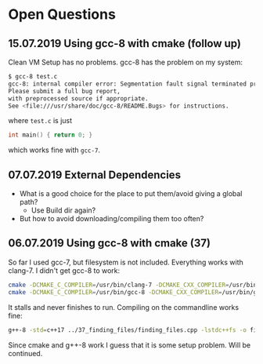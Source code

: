 # Open Questions

## 15.07.2019 Using gcc-8 with cmake (follow up)

Clean VM Setup has no problems. gcc-8 has the problem on my system:

~~~sh
$ gcc-8 test.c
gcc-8: internal compiler error: Segmentation fault signal terminated program cc1
Please submit a full bug report,
with preprocessed source if appropriate.
See <file:///usr/share/doc/gcc-8/README.Bugs> for instructions.
~~~

where `test.c` is just

~~~C
int main() { return 0; }
~~~

which works fine with `gcc-7`.

## 07.07.2019 External Dependencies

- What is a good choice for the place to put them/avoid giving a global path?
  - Use Build dir again?
- But how to avoid downloading/compiling them too often?

## 06.07.2019 Using gcc-8 with cmake (37)

So far I used gcc-7, but filesystem is not included. Everything works with clang-7.
I didn't get gcc-8 to work:

~~~sh
cmake -DCMAKE_C_COMPILER=/usr/bin/clang-7 -DCMAKE_CXX_COMPILER=/usr/bin/clang++-7 ../ #works
cmake -DCMAKE_C_COMPILER=/usr/bin/gcc-8 -DCMAKE_CXX_COMPILER=/usr/bin/g++-8 ../ #doesn't work
~~~

It stalls and never finishes to run.
Compiling on the commandline works fine:

~~~sh
g++-8 -std=c++17 ../37_finding_files/finding_files.cpp -lstdc++fs -o finding_files
~~~

Since cmake and g++-8 work I guess that it is some setup problem. Will be continued.
